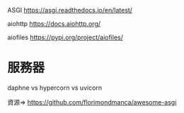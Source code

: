 ASGI
https://asgi.readthedocs.io/en/latest/


aiohttp
https://docs.aiohttp.org/


aiofiles
https://pypi.org/project/aiofiles/

# 服務器
daphne vs hypercorn vs uvicorn


資源=>
https://github.com/florimondmanca/awesome-asgi

